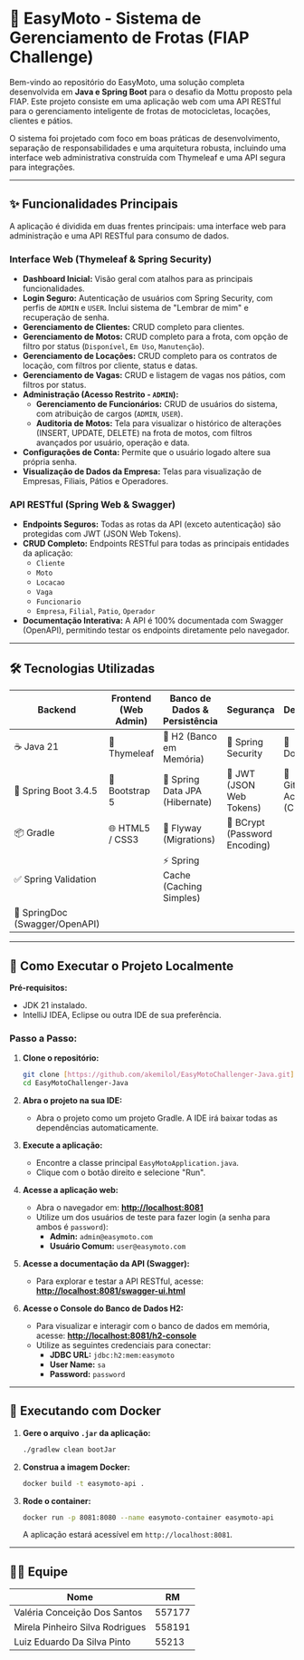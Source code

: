 # 🚦 EasyMoto - Sistema de Gerenciamento de Frotas (FIAP Challenge)

Bem-vindo ao repositório do EasyMoto, uma solução completa desenvolvida em **Java e Spring Boot** para o desafio da Mottu proposto pela FIAP. Este projeto consiste em uma aplicação web com uma API RESTful para o gerenciamento inteligente de frotas de motocicletas, locações, clientes e pátios.

O sistema foi projetado com foco em boas práticas de desenvolvimento, separação de responsabilidades e uma arquitetura robusta, incluindo uma interface web administrativa construída com Thymeleaf e uma API segura para integrações.

---

## ✨ Funcionalidades Principais

A aplicação é dividida em duas frentes principais: uma interface web para administração e uma API RESTful para consumo de dados.

### Interface Web (Thymeleaf & Spring Security)
- **Dashboard Inicial:** Visão geral com atalhos para as principais funcionalidades.
- **Login Seguro:** Autenticação de usuários com Spring Security, com perfis de `ADMIN` e `USER`. Inclui sistema de "Lembrar de mim" e recuperação de senha.
- **Gerenciamento de Clientes:** CRUD completo para clientes.
- **Gerenciamento de Motos:** CRUD completo para a frota, com opção de filtro por status (`Disponível`, `Em Uso`, `Manutenção`).
- **Gerenciamento de Locações:** CRUD completo para os contratos de locação, com filtros por cliente, status e datas.
- **Gerenciamento de Vagas:** CRUD e listagem de vagas nos pátios, com filtros por status.
- **Administração (Acesso Restrito - `ADMIN`):**
    - **Gerenciamento de Funcionários:** CRUD de usuários do sistema, com atribuição de cargos (`ADMIN`, `USER`).
    - **Auditoria de Motos:** Tela para visualizar o histórico de alterações (INSERT, UPDATE, DELETE) na frota de motos, com filtros avançados por usuário, operação e data.
- **Configurações de Conta:** Permite que o usuário logado altere sua própria senha.
- **Visualização de Dados da Empresa:** Telas para visualização de Empresas, Filiais, Pátios e Operadores.

### API RESTful (Spring Web & Swagger)
- **Endpoints Seguros:** Todas as rotas da API (exceto autenticação) são protegidas com JWT (JSON Web Tokens).
- **CRUD Completo:** Endpoints RESTful para todas as principais entidades da aplicação:
    - `Cliente`
    - `Moto`
    - `Locacao`
    - `Vaga`
    - `Funcionario`
    - `Empresa`, `Filial`, `Patio`, `Operador`
- **Documentação Interativa:** A API é 100% documentada com Swagger (OpenAPI), permitindo testar os endpoints diretamente pelo navegador.

---

## 🛠️ Tecnologias Utilizadas

| Backend | Frontend (Web Admin) | Banco de Dados & Persistência | Segurança | DevOps |
|---|---|---|---|---|
| ☕ Java 21 | 🍃 Thymeleaf | 💾 H2 (Banco em Memória) | 🔐 Spring Security | 🐳 Docker |
| 🌱 Spring Boot 3.4.5 | 🎨 Bootstrap 5 | 🐘 Spring Data JPA (Hibernate) | 🔑 JWT (JSON Web Tokens) | 🚀 GitHub Actions (CI/CD) |
| 📦 Gradle | 🌐 HTML5 / CSS3 | 🦋 Flyway (Migrations) | 🔑 BCrypt (Password Encoding) | |
| ✅ Spring Validation | | ⚡ Spring Cache (Caching Simples) | | |
| 📄 SpringDoc (Swagger/OpenAPI) | | | | |

---

## 🚀 Como Executar o Projeto Localmente

**Pré-requisitos:**
- JDK 21 instalado.
- IntelliJ IDEA, Eclipse ou outra IDE de sua preferência.

### Passo a Passo:

1.  **Clone o repositório:**
    ```bash
    git clone [https://github.com/akemilol/EasyMotoChallenger-Java.git](https://github.com/akemilol/EasyMotoChallenger-Java.git)
    cd EasyMotoChallenger-Java
    ```

2.  **Abra o projeto na sua IDE:**
    - Abra o projeto como um projeto Gradle. A IDE irá baixar todas as dependências automaticamente.

3.  **Execute a aplicação:**
    - Encontre a classe principal `EasyMotoApplication.java`.
    - Clique com o botão direito e selecione "Run".

4.  **Acesse a aplicação web:**
    - Abra o navegador em: **[http://localhost:8081](http://localhost:8081)**
    - Utilize um dos usuários de teste para fazer login (a senha para ambos é `password`):
        - **Admin:** `admin@easymoto.com`
        - **Usuário Comum:** `user@easymoto.com`

5.  **Acesse a documentação da API (Swagger):**
    - Para explorar e testar a API RESTful, acesse: **[http://localhost:8081/swagger-ui.html](http://localhost:8081/swagger-ui.html)**

6.  **Acesse o Console do Banco de Dados H2:**
    - Para visualizar e interagir com o banco de dados em memória, acesse: **[http://localhost:8081/h2-console](http://localhost:8081/h2-console)**
    - Utilize as seguintes credenciais para conectar:
        - **JDBC URL:** `jdbc:h2:mem:easymoto`
        - **User Name:** `sa`
        - **Password:** `password`

---

## 🐳 Executando com Docker

1.  **Gere o arquivo `.jar` da aplicação:**
    ```sh
    ./gradlew clean bootJar
    ```

2.  **Construa a imagem Docker:**
    ```sh
    docker build -t easymoto-api .
    ```

3.  **Rode o container:**
    ```sh
    docker run -p 8081:8080 --name easymoto-container easymoto-api
    ```
    A aplicação estará acessível em `http://localhost:8081`.

---

## 👩‍💻 Equipe

| Nome | RM |
|---|---|
| Valéria Conceição Dos Santos | 557177 |
| Mirela Pinheiro Silva Rodrigues | 558191 |
| Luiz Eduardo Da Silva Pinto | 55213 |
